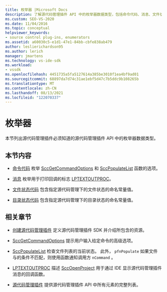 ```yaml
---
title: 枚举器 |Microsoft Docs
description: 了解源代码管理插件 API 中的枚举器数据类型，包括命令代码、消息、文件状态代码和目录状态代码。
ms.custom: SEO-VS-2020
ms.date: 11/04/2016
ms.topic: conceptual
helpviewer_keywords:
- source control plug-ins, enumerators
ms.assetid: a60030c5-e1d1-47e1-84bb-cbfe838ab479
author: leslierichardson95
ms.author: lerich
manager: jmartens
ms.technology: vs-ide-sdk
ms.workload:
- vssdk
ms.openlocfilehash: 4451735a5fa5127614a385be3010f1ea4bf9ad01
ms.sourcegitcommit: 68897da7d74c31ae1ebf5d47c7b5ddc9b108265b
ms.translationtype: MT
ms.contentlocale: zh-CN
ms.lasthandoff: 08/13/2021
ms.locfileid: "122070337"
---
```

# <a name="enumerators"></a>枚举器
本节列出源代码管理插件必须知道的源代码管理插件 API 中的枚举器数据类型。

## <a name="in-this-section"></a>本节内容
- [命令代码](../extensibility/command-code-enumerator.md) 枚举 [SccGetCommandOptions](../extensibility/sccgetcommandoptions-function.md) 和 [SccPopulateList](../extensibility/sccpopulatelist-function.md) 函数的选项。

- [消息](../extensibility/message-enumerator.md) 枚举用于打印回调的标志 [LPTEXTOUTPROC](../extensibility/lptextoutproc.md)。

- [文件状态代码](../extensibility/file-status-code-enumerator.md) 包含指定源代码管理下的文件状态的命名常量值。

- [目录状态代码](../extensibility/directory-status-code-enumerator.md) 包含指定源代码管理下的目录状态的命名常量值。

## <a name="related-sections"></a>相关章节
- [创建源代码管理插件](../extensibility/internals/creating-a-source-control-plug-in.md) 定义源代码管理插件 SDK 并介绍所包含的资源。

- [SccGetCommandOptions](../extensibility/sccgetcommandoptions-function.md) 提示用户输入给定命令的高级选项。

- [SccPopulateList](../extensibility/sccpopulatelist-function.md) 检查文件列表的当前状态。 此外， `pfnPopulate` 如果文件与的条件不匹配，则使用函数通知调用方 `nCommand` 。

- [LPTEXTOUTPROC](../extensibility/lptextoutproc.md) 描述 [SccOpenProject](../extensibility/sccopenproject-function.md) 用于通过 IDE 显示源代码管理插件消息的回调函数。

- [源代码管理插件](../extensibility/source-control-plug-ins.md) 提供源代码管理插件 API 中所有元素的完整列表。
